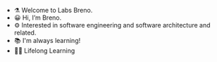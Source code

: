 - :alembic: Welcome to Labs Breno.
- :grinning: Hi, I’m Breno.  
- :gear: Interested in software engineering and software architecture and related.
- :books: I'm always learning!
- :man_student: Lifelong Learning

<!---
Brenomorais/Brenomorais is a ✨ special ✨ repository because its `README.md` (this file) appears on your GitHub profile.
You can click the Preview link to take a look at your changes.
--->
